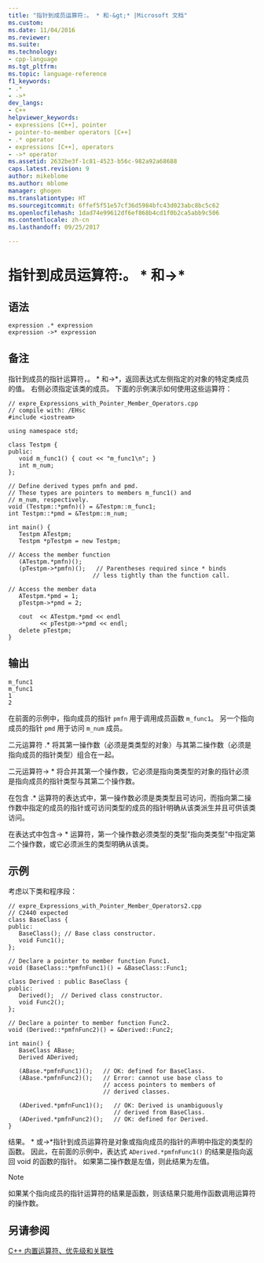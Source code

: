 ```yaml
---
title: "指针到成员运算符:。 * 和-&gt;* |Microsoft 文档"
ms.custom: 
ms.date: 11/04/2016
ms.reviewer: 
ms.suite: 
ms.technology:
- cpp-language
ms.tgt_pltfrm: 
ms.topic: language-reference
f1_keywords:
- .*
- ->*
dev_langs:
- C++
helpviewer_keywords:
- expressions [C++], pointer
- pointer-to-member operators [C++]
- .* operator
- expressions [C++], operators
- ->* operator
ms.assetid: 2632be3f-1c81-4523-b56c-982a92a68688
caps.latest.revision: 9
author: mikeblome
ms.author: mblome
manager: ghogen
ms.translationtype: HT
ms.sourcegitcommit: 6ffef5f51e57cf36d5984bfc43d023abc8bc5c62
ms.openlocfilehash: 1dad74e99612df6ef868b4cd1f0b2ca5abb9c506
ms.contentlocale: zh-cn
ms.lasthandoff: 09/25/2017

---
```

# <a name="pointer-to-member-operators--and--gt"></a>指针到成员运算符:。 * 和-&gt;*
## <a name="syntax"></a>语法  
  
```  
expression .* expression  
expression ->* expression  
```  
  
## <a name="remarks"></a>备注  
 指针到成员的指针运算符，。 * 和->\*，返回表达式左侧指定的对象的特定类成员的值。  右侧必须指定该类的成员。  下面的示例演示如何使用这些运算符：  
  
```  
// expre_Expressions_with_Pointer_Member_Operators.cpp  
// compile with: /EHsc  
#include <iostream>  
  
using namespace std;  
  
class Testpm {  
public:  
   void m_func1() { cout << "m_func1\n"; }  
   int m_num;  
};  
  
// Define derived types pmfn and pmd.  
// These types are pointers to members m_func1() and  
// m_num, respectively.  
void (Testpm::*pmfn)() = &Testpm::m_func1;  
int Testpm::*pmd = &Testpm::m_num;  
  
int main() {  
   Testpm ATestpm;  
   Testpm *pTestpm = new Testpm;  
  
// Access the member function  
   (ATestpm.*pmfn)();  
   (pTestpm->*pmfn)();   // Parentheses required since * binds  
                        // less tightly than the function call.  
  
// Access the member data  
   ATestpm.*pmd = 1;  
   pTestpm->*pmd = 2;  
  
   cout  << ATestpm.*pmd << endl  
         << pTestpm->*pmd << endl;  
   delete pTestpm;  
}  
```  
  
## <a name="output"></a>输出  
  
```  
m_func1  
m_func1  
1  
2  
```  
  
 在前面的示例中，指向成员的指针 `pmfn` 用于调用成员函数 `m_func1`。 另一个指向成员的指针 `pmd` 用于访问 `m_num` 成员。  
  
 二元运算符 .* 将其第一操作数（必须是类类型的对象）与其第二操作数（必须是指向成员的指针类型）组合在一起。  
  
 二元运算符-> * 将合并其第一个操作数，它必须是指向类类型的对象的指针必须是指向成员的指针类型与其第二个操作数。  
  
 在包含 .* 运算符的表达式中，第一操作数必须是类类型且可访问，而指向第二操作数中指定的成员的指针或可访问类型的成员的指针明确从该类派生并且可供该类访问。  
  
 在表达式中包含-> * 运算符，第一个操作数必须类型的类型"指向类类型"中指定第二个操作数，或它必须派生的类型明确从该类。  
  
## <a name="example"></a>示例  
 考虑以下类和程序段：  
  
```  
// expre_Expressions_with_Pointer_Member_Operators2.cpp  
// C2440 expected  
class BaseClass {  
public:  
   BaseClass(); // Base class constructor.  
   void Func1();  
};  
  
// Declare a pointer to member function Func1.  
void (BaseClass::*pmfnFunc1)() = &BaseClass::Func1;  
  
class Derived : public BaseClass {  
public:  
   Derived();  // Derived class constructor.  
   void Func2();  
};  
  
// Declare a pointer to member function Func2.  
void (Derived::*pmfnFunc2)() = &Derived::Func2;  
  
int main() {  
   BaseClass ABase;  
   Derived ADerived;  
  
   (ABase.*pmfnFunc1)();   // OK: defined for BaseClass.  
   (ABase.*pmfnFunc2)();   // Error: cannot use base class to  
                           // access pointers to members of  
                           // derived classes.   
  
   (ADerived.*pmfnFunc1)();   // OK: Derived is unambiguously  
                              // derived from BaseClass.   
   (ADerived.*pmfnFunc2)();   // OK: defined for Derived.  
}  
```  
  
 结果。 * 或->\*指针到成员运算符是对象或指向成员的指针的声明中指定的类型的函数。 因此，在前面的示例中，表达式 `ADerived.*pmfnFunc1()` 的结果是指向返回 void 的函数的指针。 如果第二操作数是左值，则此结果为左值。  
  
> [!NOTE]
>  如果某个指向成员的指针运算符的结果是函数，则该结果只能用作函数调用运算符的操作数。  
  
## <a name="see-also"></a>另请参阅  
 [C++ 内置运算符、优先级和关联性](../cpp/cpp-built-in-operators-precedence-and-associativity.md)



